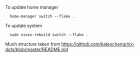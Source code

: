 To update home manager

```
  home-manager switch --flake .
```

To update system

```
  sudo nixos-rebuild switch --flake .
```

Much structure taken from
https://github.com/kaleocheng/nix-dots/blob/master/README.md
